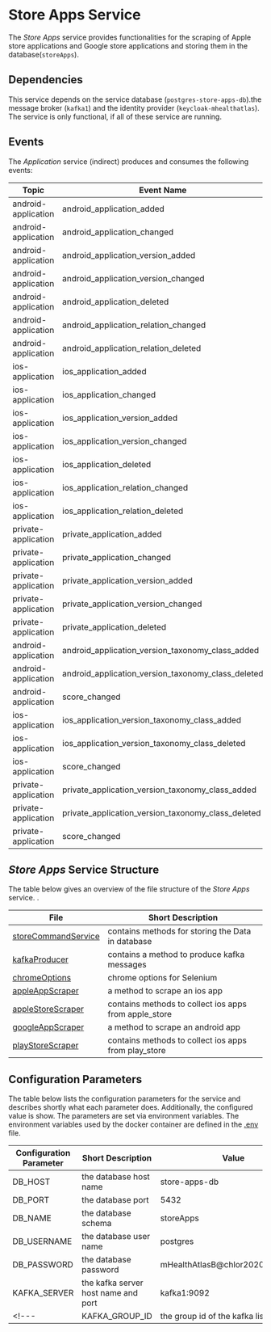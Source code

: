 # Store Apps Service

The *Store Apps* service provides functionalities for the scraping of Apple store applications and Google store applications and storing them in the database(`storeApps`).

## Dependencies

This service depends on the service database (`postgres-store-apps-db`).the message broker (`kafka1`) and the identity provider (`keycloak-mhealthatlas`). The service is only functional, if all of these service are running.

## Events

The *Application* service (indirect) produces and consumes the following events:

| Topic | Event Name | Produces | Consumes |
| ----  |     ----   |  :----:  |  :----:  |
| android-application | android_application_added | :heavy_check_mark: | :x: |
| android-application | android_application_changed | :heavy_check_mark: | :x: |
| android-application | android_application_version_added | :heavy_check_mark: | :x: |
| android-application | android_application_version_changed | :heavy_check_mark: | :x: |
| android-application | android_application_deleted | :heavy_check_mark: | :x: |
| android-application | android_application_relation_changed | :heavy_check_mark: | :x: |
| android-application | android_application_relation_deleted | :heavy_check_mark: | :x: |
| ios-application | ios_application_added | :heavy_check_mark: | :x: |
| ios-application | ios_application_changed | :heavy_check_mark: | :x: |
| ios-application | ios_application_version_added | :heavy_check_mark: | :x: |
| ios-application | ios_application_version_changed | :heavy_check_mark: | :x: |
| ios-application | ios_application_deleted | :heavy_check_mark: | :x: |
| ios-application | ios_application_relation_changed | :heavy_check_mark: | :x: |
| ios-application | ios_application_relation_deleted | :heavy_check_mark: | :x: |
| private-application | private_application_added | :heavy_check_mark: | :x: |
| private-application | private_application_changed | :heavy_check_mark: | :x: |
| private-application | private_application_version_added | :heavy_check_mark: | :x: |
| private-application | private_application_version_changed | :heavy_check_mark: | :x: |
| private-application | private_application_deleted | :heavy_check_mark: | :x: |
| android-application | android_application_version_taxonomy_class_added | :x: | :heavy_check_mark: |
| android-application | android_application_version_taxonomy_class_deleted | :x: | :heavy_check_mark: |
| android-application | score_changed | :x: | :heavy_check_mark: |
| ios-application | ios_application_version_taxonomy_class_added | :x: | :heavy_check_mark: |
| ios-application | ios_application_version_taxonomy_class_deleted | :x: | :heavy_check_mark: |
| ios-application | score_changed | :x: | :heavy_check_mark: |
| private-application | private_application_version_taxonomy_class_added | :x: | :heavy_check_mark: |
| private-application | private_application_version_taxonomy_class_deleted | :x: | :heavy_check_mark: |
| private-application | score_changed | :x: | :heavy_check_mark: |

## *Store Apps* Service Structure

The table below gives an overview of the file structure of the *Store Apps* service. .

| File | Short Description |
| ----   |     ----          |
| [storeCommandService](src/storeCommandService.py) | contains methods for storing the Data in database |
| [kafkaProducer](src/kafkaProducer.py) | contains a method to produce kafka messages |
| [chromeOptions](src/chromeOptions.py) | chrome options for Selenium |
| [appleAppScraper](src/appleAppScraper.py) | a method to scrape an ios app |
| [appleStoreScraper](src/appleStoreScraper.py) | contains methods to collect ios apps from apple_store |
| [googleAppScraper](src/googleAppScraper.py) | a method to scrape an android app |
| [playStoreScraper](src/playStoreScraper.py) | contains methods to collect ios apps from play_store |


<!--| [KafkaListener](src/KafkaListener.py) | starts a kafka listener and listen for new events; the events are delegated to the corresponding methods based on the event type |
| [RatingEventDto](src/RatingEventDto.py) | rating data transfer object used to exchange rating data if a new rating is planned |
| [RatingIdEventDto](src/RatingIdEventDto.py) | rating id data transfer object used to exchange the rating id if an existing rating is deleted |-->

## Configuration Parameters

The table below lists the configuration parameters for the service and describes shortly what each parameter does. Additionally, the configured value is show. The parameters are set via environment variables. The environment variables used by the docker container are defined in the [.env](.env) file.

| Configuration Parameter | Short Description | Value |
|        ----             |      ----         |  ---- |
| DB_HOST | the database host name | store-apps-db |
| DB_PORT | the database port | 5432 |
| DB_NAME | the database schema | storeApps |
| DB_USERNAME | the database user name | postgres |
| DB_PASSWORD | the database password | mHealthAtlasB@chlor2020_storeApps |
| KAFKA_SERVER | the kafka server host name and port | kafka1:9092 |
<!---| KAFKA_GROUP_ID | the group id of the kafka listeners | read-application-topics-2 |--->

